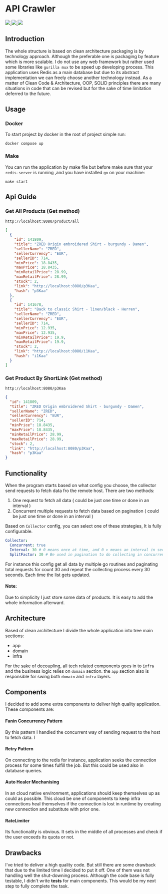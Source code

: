 # API Crawler

<p>
    <a href="https://redis.io/" target="_blank">
        <img src="https://img.shields.io/badge/Go-00ADD8?style=for-the-badge&logo=go&logoColor=white">
    </a>
    <a href="https://redis.io/" target="_blank">
        <img src="https://img.shields.io/badge/redis-%23DD0031.svg?style=for-the-badge&logo=redis&logoColor=white">
    </a>
    <a href="https://docker.com/" target="_blank">
        <img src="https://img.shields.io/badge/docker-%230db7ed.svg?style=for-the-badge&logo=docker&logoColor=white">
    </a>
</p>

## Introduction

The whole structure is based on clean architecture packaging is by technology approach. Although the preferable one is
packaging by
feature which is more scalable.
I do not use any web framework but rather used some libraries like `gurilla mux` to be speed up developing process. This
application uses Redis as a main database but due to its abstract implementation we can freely choose another technology
instead.
As a matter of Clean Code & Architecture, OOP, SOLID principles there are many situations in code that can be revised
but for the sake of time limitation deferred to the future.

## Usage

### Docker

To start project by docker in the root of project simple run:

```
docker compose up
```

### Make

You can run the application by make file but before make sure that your `redis-server` is running
,and you have installed `go` on your machine:

```
make start
```

## Api Guide

### Get All Products (Get method)

```
http://localhost:8080/product/all
```

```json
[
  {
    "id": 141809,
    "title": "ZRED Origin embroidered Shirt - burgundy - Damen",
    "sellerName": "ZRED",
    "sellerCurrency": "EUR",
    "sellerID": 714,
    "minPrice": 18.8435,
    "maxPrice": 18.8435,
    "minRetailPrice": 28.99,
    "maxRetailPrice": 28.99,
    "stock": 2,
    "link": "http://localhost:8080/p3Kaa",
    "hash": "p3Kaa"
  },
  {
    "id": 141678,
    "title": "Back to classic Shirt - linen/black - Herren",
    "sellerName": "ZRED",
    "sellerCurrency": "EUR",
    "sellerID": 714,
    "minPrice": 12.935,
    "maxPrice": 12.935,
    "minRetailPrice": 19.9,
    "maxRetailPrice": 19.9,
    "stock": 2,
    "link": "http://localhost:8080/i1Kaa",
    "hash": "i1Kaa"
  }
]
```

### Get Product By ShortLink (Get method)

```
http://localhost:8080/p3Kaa
```

```json
{
  "id": 141809,
  "title": "ZRED Origin embroidered Shirt - burgundy - Damen",
  "sellerName": "ZRED",
  "sellerCurrency": "EUR",
  "sellerID": 714,
  "minPrice": 18.8435,
  "maxPrice": 18.8435,
  "minRetailPrice": 28.99,
  "maxRetailPrice": 28.99,
  "stock": 2,
  "link": "http://localhost:8080/p3Kaa",
  "hash": "p3Kaa"
}
```

## Functionality

When the program starts based on what config you choose, the collector send requests to fetch data fro the remote host.
There are two methods:

1. One request to fetch all data ( could be just one time or done in an interval )
2. Concurrent multiple requests to fetch data based on pagination ( could be just one time or done in an interval )

Based on `Collector` config, you can select one of these strategies, It is fully configurable.

```yaml
Collector:
  Concurrent: true
  Interval: 30 # 0 means once at time, and 0 > means an interval in second
  SplitFactor: 30 # Be used in pagination to do collecting in concurrent
```

For instance this config get all data by multiple go routines and paginating total requests for count 30 and repeat the
collecting process every 30 seconds. Each time the list gets updated.

#### Note:

Due to simplicity I just store some data of products. It is easy to add the whole information afterward.

## Architecture

Based of clean architecture I divide the whole application into tree main sections:

* app
* domain
* infra

For the sake of decoupling, all tech related components goes in to `infra` and the business logic relies on `domain`
section. the `app` section also is responsible for swing both `domain` and `infra` layers.

## Components

I decided to add some extra components to deliver high quality application. These components are:

#### Fanin Concurrency Pattern

By this pattern I handled the concurrent way of sending request to the host to fetch data. I

#### Retry Pattern

On connecting to the redis for instance, application seeks the connection process for some times fulfill the job. But
this could be used also in database queries.

#### Auto Healer Mechanising

In an cloud native environment, applications should keep themselves up as could as possible. This cloud be one of
components to keep infra connections heal themselves if the connection is lost in runtime by creating new connection and
substitute with prior one.

#### RateLimiter

Its functionality is obvious. It sets in the middle of all processes and check if the user exceeds its quota or not.

## Drawbacks

I've tried to deliver a high quality code. But still there are some drawback that due to the limited time I decided
to put it off. One of them was not handling well the shut-downing process.
Although the code base is fully testable, I didn't write **tests** for main components. This would be my next step to
fully
complete the task.
